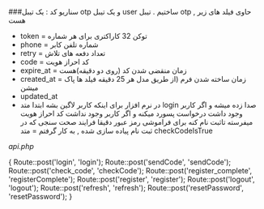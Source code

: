 ###سناریو کد :
یک تیبل otp و یک تیبل user ساختیم .
تیبل otp , حاوی فیلد های زیر هست

- token = توکن 32 کاراکتری برای هر شماره
- phone = شماره تلفن کابر
- retry = تعداد دفعه های تلاش
- code = کد احراز هویت
- expire_at = زمان منقضی شدن کد (روی دو دقیقه)هست
- created_at = زمان ساخته شدن فرم (از طریق مدل هر 25 دقیقه فیلد ها پاک میشن
- updated_at
- در نرم افزار برای اینکه کاربر لاگین بشه ابتدا متد login صدا زده میشه و اگر کاربر وجود داشت درخواست پسورد میکنه و اگر کاربر وجود نداشت کد احراز هویت میفرسته تاثبت نام کنه
برای فراموشی رمز عبور دقیقا فرایند صحت سنجی که در ثبت نام پیاده سازی شده , به کار گرفتم = متد checkCodeIsTrue

_api.php_

{
Route::post('login', 'login');
Route::post('sendCode', 'sendCode');
Route::post('check_code', 'checkCode');
Route::post('register_complete', 'registerComplete');
Route::post('register', 'register');
Route::post('logout', 'logout');
Route::post('refresh', 'refresh');
Route::post('resetPassword', 'resetPassword');
}